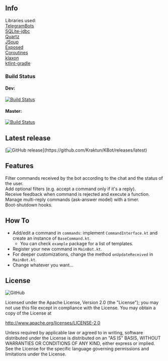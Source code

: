 ## Info
Libraries used:   
[TelegramBots](https://github.com/rubenlagus/TelegramBots)   
[SQLite-jdbc](https://github.com/xerial/sqlite-jdbc)   
[Quartz](https://github.com/quartz-scheduler/quartz)   
[JSoup](https://github.com/jhy/jsoup)   
[Exposed](https://github.com/JetBrains/Exposed)   
[Coroutines](https://github.com/Kotlin/kotlinx.coroutines)  
[klaxon](https://github.com/cbeust/klaxon)  
[ktlint-gradle](https://github.com/jlleitschuh/ktlint-gradle)   


### Build Status   
#### Dev:   
[![Build Status](https://travis-ci.com/Kraktun/KBot.svg?branch=dev)](https://travis-ci.com/Kraktun/KBot)
#### Master:   
[![Build Status](https://travis-ci.com/Kraktun/KBot.svg?branch=master)](https://travis-ci.com/Kraktun/KBot)   


## Latest release   
[![GitHub release](https://img.shields.io/github/release/Kraktun/KBot.svg?)](https://github.com/Kraktun/KBot/releases/latest)   


## Features   
Filter commands received by the bot according to the chat and the status of the user.   
Add optional filters (e.g. accept a command only if it's a reply).   
Receive feedback when command is rejected and execute a function.   
Manage multi-reply commands (ask-answer model) with a timer.   
Boot-shutdown hooks.   

## How To   
* Add/edit a command in ```commands```: implement ```CommandInterface.kt``` and create an instance of ```BaseCommand.kt```.   
   * You can check ```example``` package for a list of templates.   
* Register your new command in ```MainBot.kt```.   
* For deeper customizations, change the method ```onUpdateReceived``` in ```MainBot.kt```.   
* Change whatever you want...   


## License

![GitHub](https://img.shields.io/github/license/Kraktun/KBot.svg)   

Licensed under the Apache License, Version 2.0 (the "License");
you may not use this file except in compliance with the License.
You may obtain a copy of the License at

http://www.apache.org/licenses/LICENSE-2.0

Unless required by applicable law or agreed to in writing, software
distributed under the License is distributed on an "AS IS" BASIS,
WITHOUT WARRANTIES OR CONDITIONS OF ANY KIND, either express or implied.
See the License for the specific language governing permissions and
limitations under the License.